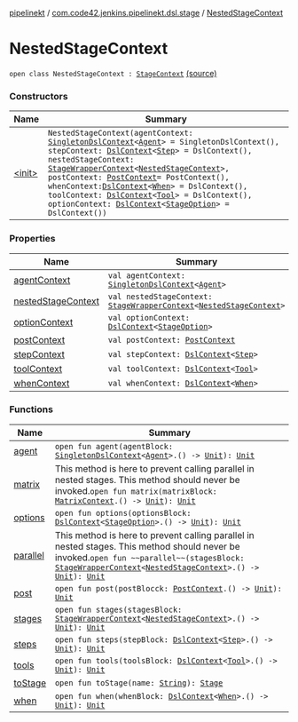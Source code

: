 [pipelinekt](../../index.md) / [com.code42.jenkins.pipelinekt.dsl.stage](../index.md) / [NestedStageContext](./index.md)

# NestedStageContext

`open class NestedStageContext : `[`StageContext`](../-stage-context/index.md) [(source)](https://github.com/code42/pipelinekt/tree/master/dsl/src/main/kotlin/com/code42/jenkins/pipelinekt/dsl/stage/NestedStageContext.kt#L15)

### Constructors

| Name | Summary |
|---|---|
| [&lt;init&gt;](-init-.md) | `NestedStageContext(agentContext: `[`SingletonDslContext`](../../com.code42.jenkins.pipelinekt.dsl/-singleton-dsl-context/index.md)`<`[`Agent`](../../com.code42.jenkins.pipelinekt.core/-agent.md)`> = SingletonDslContext(), stepContext: `[`DslContext`](../../com.code42.jenkins.pipelinekt.dsl/-dsl-context/index.md)`<`[`Step`](../../com.code42.jenkins.pipelinekt.core.step/-step/index.md)`> = DslContext(), nestedStageContext: `[`StageWrapperContext`](../-stage-wrapper-context/index.md)`<`[`NestedStageContext`](./index.md)`>, postContext: `[`PostContext`](../../com.code42.jenkins.pipelinekt.dsl.post/-post-context/index.md)` = PostContext(), whenContext: `[`DslContext`](../../com.code42.jenkins.pipelinekt.dsl/-dsl-context/index.md)`<`[`When`](../../com.code42.jenkins.pipelinekt.core/-when.md)`> = DslContext(), toolContext: `[`DslContext`](../../com.code42.jenkins.pipelinekt.dsl/-dsl-context/index.md)`<`[`Tool`](../../com.code42.jenkins.pipelinekt.core/-tool.md)`> = DslContext(), optionContext: `[`DslContext`](../../com.code42.jenkins.pipelinekt.dsl/-dsl-context/index.md)`<`[`StageOption`](../../com.code42.jenkins.pipelinekt.core/-stage-option.md)`> = DslContext())` |

### Properties

| Name | Summary |
|---|---|
| [agentContext](agent-context.md) | `val agentContext: `[`SingletonDslContext`](../../com.code42.jenkins.pipelinekt.dsl/-singleton-dsl-context/index.md)`<`[`Agent`](../../com.code42.jenkins.pipelinekt.core/-agent.md)`>` |
| [nestedStageContext](nested-stage-context.md) | `val nestedStageContext: `[`StageWrapperContext`](../-stage-wrapper-context/index.md)`<`[`NestedStageContext`](./index.md)`>` |
| [optionContext](option-context.md) | `val optionContext: `[`DslContext`](../../com.code42.jenkins.pipelinekt.dsl/-dsl-context/index.md)`<`[`StageOption`](../../com.code42.jenkins.pipelinekt.core/-stage-option.md)`>` |
| [postContext](post-context.md) | `val postContext: `[`PostContext`](../../com.code42.jenkins.pipelinekt.dsl.post/-post-context/index.md) |
| [stepContext](step-context.md) | `val stepContext: `[`DslContext`](../../com.code42.jenkins.pipelinekt.dsl/-dsl-context/index.md)`<`[`Step`](../../com.code42.jenkins.pipelinekt.core.step/-step/index.md)`>` |
| [toolContext](tool-context.md) | `val toolContext: `[`DslContext`](../../com.code42.jenkins.pipelinekt.dsl/-dsl-context/index.md)`<`[`Tool`](../../com.code42.jenkins.pipelinekt.core/-tool.md)`>` |
| [whenContext](when-context.md) | `val whenContext: `[`DslContext`](../../com.code42.jenkins.pipelinekt.dsl/-dsl-context/index.md)`<`[`When`](../../com.code42.jenkins.pipelinekt.core/-when.md)`>` |

### Functions

| Name | Summary |
|---|---|
| [agent](agent.md) | `open fun agent(agentBlock: `[`SingletonDslContext`](../../com.code42.jenkins.pipelinekt.dsl/-singleton-dsl-context/index.md)`<`[`Agent`](../../com.code42.jenkins.pipelinekt.core/-agent.md)`>.() -> `[`Unit`](https://kotlinlang.org/api/latest/jvm/stdlib/kotlin/-unit/index.html)`): `[`Unit`](https://kotlinlang.org/api/latest/jvm/stdlib/kotlin/-unit/index.html) |
| [matrix](matrix.md) | This method is here to prevent calling parallel in nested stages.  This method should never be invoked.`open fun matrix(matrixBlock: `[`MatrixContext`](../-matrix-context/index.md)`.() -> `[`Unit`](https://kotlinlang.org/api/latest/jvm/stdlib/kotlin/-unit/index.html)`): `[`Unit`](https://kotlinlang.org/api/latest/jvm/stdlib/kotlin/-unit/index.html) |
| [options](options.md) | `open fun options(optionsBlock: `[`DslContext`](../../com.code42.jenkins.pipelinekt.dsl/-dsl-context/index.md)`<`[`StageOption`](../../com.code42.jenkins.pipelinekt.core/-stage-option.md)`>.() -> `[`Unit`](https://kotlinlang.org/api/latest/jvm/stdlib/kotlin/-unit/index.html)`): `[`Unit`](https://kotlinlang.org/api/latest/jvm/stdlib/kotlin/-unit/index.html) |
| [parallel](parallel.md) | This method is here to prevent calling parallel in nested stages.  This method should never be invoked.`open fun ~~parallel~~(stagesBlock: `[`StageWrapperContext`](../-stage-wrapper-context/index.md)`<`[`NestedStageContext`](./index.md)`>.() -> `[`Unit`](https://kotlinlang.org/api/latest/jvm/stdlib/kotlin/-unit/index.html)`): `[`Unit`](https://kotlinlang.org/api/latest/jvm/stdlib/kotlin/-unit/index.html) |
| [post](post.md) | `open fun post(postBlocck: `[`PostContext`](../../com.code42.jenkins.pipelinekt.dsl.post/-post-context/index.md)`.() -> `[`Unit`](https://kotlinlang.org/api/latest/jvm/stdlib/kotlin/-unit/index.html)`): `[`Unit`](https://kotlinlang.org/api/latest/jvm/stdlib/kotlin/-unit/index.html) |
| [stages](stages.md) | `open fun stages(stagesBlock: `[`StageWrapperContext`](../-stage-wrapper-context/index.md)`<`[`NestedStageContext`](./index.md)`>.() -> `[`Unit`](https://kotlinlang.org/api/latest/jvm/stdlib/kotlin/-unit/index.html)`): `[`Unit`](https://kotlinlang.org/api/latest/jvm/stdlib/kotlin/-unit/index.html) |
| [steps](steps.md) | `open fun steps(stepBlock: `[`DslContext`](../../com.code42.jenkins.pipelinekt.dsl/-dsl-context/index.md)`<`[`Step`](../../com.code42.jenkins.pipelinekt.core.step/-step/index.md)`>.() -> `[`Unit`](https://kotlinlang.org/api/latest/jvm/stdlib/kotlin/-unit/index.html)`): `[`Unit`](https://kotlinlang.org/api/latest/jvm/stdlib/kotlin/-unit/index.html) |
| [tools](tools.md) | `open fun tools(toolsBlock: `[`DslContext`](../../com.code42.jenkins.pipelinekt.dsl/-dsl-context/index.md)`<`[`Tool`](../../com.code42.jenkins.pipelinekt.core/-tool.md)`>.() -> `[`Unit`](https://kotlinlang.org/api/latest/jvm/stdlib/kotlin/-unit/index.html)`): `[`Unit`](https://kotlinlang.org/api/latest/jvm/stdlib/kotlin/-unit/index.html) |
| [toStage](to-stage.md) | `open fun toStage(name: `[`String`](https://kotlinlang.org/api/latest/jvm/stdlib/kotlin/-string/index.html)`): `[`Stage`](../../com.code42.jenkins.pipelinekt.core.stage/-stage/index.md) |
| [when](when.md) | `open fun when(whenBlock: `[`DslContext`](../../com.code42.jenkins.pipelinekt.dsl/-dsl-context/index.md)`<`[`When`](../../com.code42.jenkins.pipelinekt.core/-when.md)`>.() -> `[`Unit`](https://kotlinlang.org/api/latest/jvm/stdlib/kotlin/-unit/index.html)`): `[`Unit`](https://kotlinlang.org/api/latest/jvm/stdlib/kotlin/-unit/index.html) |
